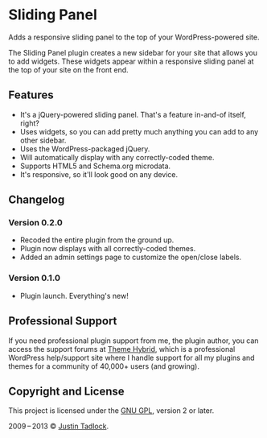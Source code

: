# Sliding Panel

Adds a responsive sliding panel to the top of your WordPress-powered site.

The Sliding Panel plugin creates a new sidebar for your site that allows you to add widgets.  These widgets appear within a responsive sliding panel at the top of your site on the front end.

## Features

* It's a jQuery-powered sliding panel.  That's a feature in-and-of itself, right?
* Uses widgets, so you can add pretty much anything you can add to any other sidebar.
* Uses the WordPress-packaged jQuery.
* Will automatically display with any correctly-coded theme.
* Supports HTML5 and Schema.org microdata.
* It's responsive, so it'll look good on any device.

## Changelog

### Version 0.2.0

* Recoded the entire plugin from the ground up.
* Plugin now displays with all correctly-coded themes.
* Added an admin settings page to customize the open/close labels.

### Version 0.1.0

* Plugin launch.  Everything's new!

## Professional Support

If you need professional plugin support from me, the plugin author, you can access the support forums at [Theme Hybrid](http://themehybrid.com/support), which is a professional WordPress help/support site where I handle support for all my plugins and themes for a community of 40,000+ users (and growing).

## Copyright and License

This project is licensed under the [GNU GPL](http://www.gnu.org/licenses/old-licenses/gpl-2.0.html), version 2 or later.

2009&thinsp;&ndash;&thinsp;2013 &copy; [Justin Tadlock](http://justintadlock.com).